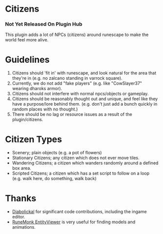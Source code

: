 # Citizens

### **Not Yet Released On Plugin Hub**

This plugin adds a lot of NPCs (citizens) around runescape to make the world feel more alive.

# Guidelines

1. Citizens should 'fit in' with runescape, and look natural for the area that they're in (e.g. no zalcano standing in
   varrock square).
2. Currently, we do not add "fake players" (e.g. like "CowSlayer37" wearing dharoks armor).
3. Citizens should not interfere with normal npcs/objects or gameplay.
4. Citizens should be reasonably thought out and unique, and feel like they have a purpose/lore behind them. (e.g. don't
   just add a bunch quickly in random places with no
   thought.)
5. There should be no lag or resource issues as a result of the plugin/citizens.

# Citizen Types

- Scenery; plain objects (e.g. a pot of flowers)
- Stationary Citizens; any citizen which does not ever move tiles.
- Wandering Citizens; a citizen which wanders randomly around a defined box area.
- Scripted Citizens; a citizen which has a set script to follow on a loop (e.g. walk here, do something, walk back)

# Thanks

- [Diabolickal](https://github.com/Diabolickal) for significant code contributions, including the ingame editor.
- [RuneMonk EntityViewer](https://runemonk.com/tools/entityviewer/?type=item&id=6169#/?type=npc&id=2205&anim=6966&rotation=-1.25_0.21_0&translation=0_-100_-185)
  is very useful for finding models and animations.
